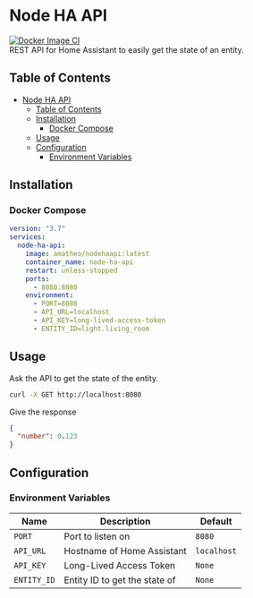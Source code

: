 # Node HA API
[![Docker Image CI](https://github.com/amatheo/nodehaapi/actions/workflows/docker-image.yml/badge.svg)](https://github.com/amatheo/nodehaapi/actions/workflows/docker-image.yml)\
REST API for Home Assistant to easily get the state of an entity.

## Table of Contents
- [Node HA API](#node-ha-api)
  - [Table of Contents](#table-of-contents)
  - [Installation](#installation)
    - [Docker Compose](#docker-compose)
  - [Usage](#usage)
  - [Configuration](#configuration)
    - [Environment Variables](#environment-variables)
## Installation
### Docker Compose
```yaml
version: "3.7"
services:
  node-ha-api:
    image: amatheo/nodehaapi:latest
    container_name: node-ha-api
    restart: unless-stopped
    ports:
      - 8080:8080
    environment:
      - PORT=8080
      - API_URL=localhost
      - API_KEY=long-lived-access-token
      - ENTITY_ID=light.living_room
```
## Usage
Ask the API to get the state of the entity.
```bash
curl -X GET http://localhost:8080
```
Give the response
```json
{
  "number": 0.123
}
```
## Configuration
<!-- Environment Variables Table -->
### Environment Variables
| Name | Description | Default |
| --- | --- |---------|
| `PORT` | Port to listen on | `8080`  |
| `API_URL` | Hostname of Home Assistant | `localhost` |
| `API_KEY` | Long-Lived Access Token | `None` |
| `ENTITY_ID` | Entity ID to get the state of | `None` |
